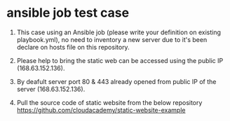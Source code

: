 ansible job test case
=====================
1. This case using an Ansible job (please write your definition on existing playbook.yml), no need to inventory a new server due to it's been declare on hosts file on this repository.

2. Please help to bring the static web can be accessed using the public IP (168.63.152.136).

3. By deafult server port 80 & 443  already opened from public IP of the server (168.63.152.136).

4. Pull the source code of static website from the below repository
https://github.com/cloudacademy/static-website-example


